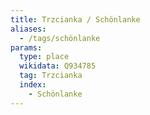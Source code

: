 ```yaml
---
title: Trzcianka / Schönlanke
aliases:
  - /tags/schönlanke
params:
  type: place
  wikidata: Q934785
  tag: Trzcianka
  index:
    - Schönlanke
---
```

